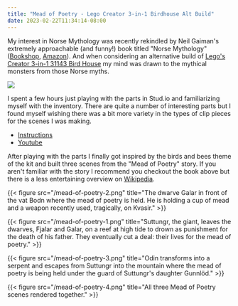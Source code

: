 ```yaml
---
title: "Mead of Poetry - Lego Creator 3-in-1 Birdhouse Alt Build"
date: 2023-02-22T11:34:14-08:00
---
```


My interest in Norse Mythology was recently rekindled by Neil Gaiman's extremely approachable (and funny!) book titled "Norse Mythology" ([Bookshop](https://bookshop.org/a/91498/9780393356182), [Amazon](https://amzn.to/3ImwW12)). And when considering an alternative build of [Lego's Creator 3-in-1 31143 Bird House](https://click.linksynergy.com/link?id=2kje9Jnd82k&offerid=1182088.31143&type=2&murl=https%3A%2F%2Fwww.lego.com%2Fen-us%2Fproduct%2Fbirdhouse-31143) my mind was drawn to the mythical monsters from those Norse myths.

<a href="https://click.linksynergy.com/link?id=2kje9Jnd82k&offerid=1182088.31143&type=2&murl=https%3A%2F%2Fwww.lego.com%2Fen-us%2Fproduct%2Fbirdhouse-31143"><IMG border=0 src="https://www.lego.com/cdn/cs/set/assets/blt60b8b9324fadbdfd/31143.png?format=jpg&fit=bounds&quality=80" ></a>

I spent a few hours just playing with the parts in Stud.io and familiarizing myself with the inventory. There are quite a number of interesting parts but I found myself wishing there was a bit more variety in the types of clip pieces for the scenes I was making.

<!-- - [Rebrickable](https://rebrickable.com/mocs/MOC-136532/bricktoad/minotaur/#parts)-->
- [Instructions](/mead-of-poetry.pdf)
- [Youtube](https://youtu.be/j2EgRnhtzD0)

After playing with the parts I finally got inspired by the birds and bees theme of the kit and built three scenes from the "Mead of Poetry" story. If you aren't familiar with the story I recommend you checkout the book above but there is a less entertaining overview on [Wikipedia](https://en.wikipedia.org/wiki/Mead_of_poetry).

{{< figure src="/mead-of-poetry-2.png" title="The dwarve Galar in front of the vat Bodn where the mead of poetry is held. He is holding a cup of mead and a weapon recently used, tragically, on Kvasir." >}}

{{< figure src="/mead-of-poetry-1.png" title="Suttungr, the giant, leaves the dwarves, Fjalar and Galar, on a reef at high tide to drown as punishment for the death of his father. They eventually cut a deal: their lives for the mead of poetry." >}}

{{< figure src="/mead-of-poetry-3.png" title="Odin transforms into a serpent and escapes from Suttungr into the mountain where the mead of poetry is being held under the guard of Suttungr's daughter Gunnlöd." >}}

{{< figure src="/mead-of-poetry-4.png" title="All three Mead of Poetry scenes rendered together." >}}
